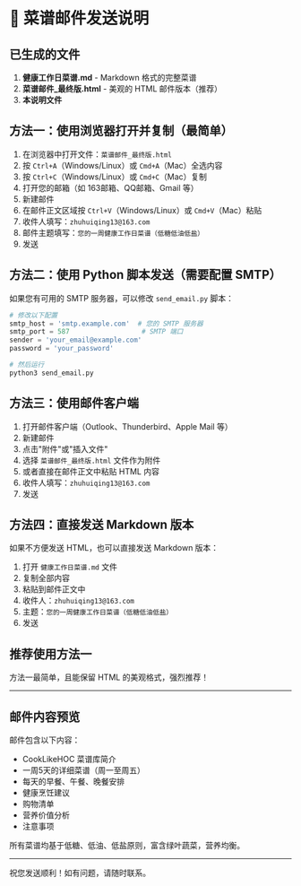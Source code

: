 # 📧 菜谱邮件发送说明

## 已生成的文件

1. **健康工作日菜谱.md** - Markdown 格式的完整菜谱
2. **菜谱邮件_最终版.html** - 美观的 HTML 邮件版本（推荐）
3. **本说明文件**

## 方法一：使用浏览器打开并复制（最简单）

1. 在浏览器中打开文件：`菜谱邮件_最终版.html`
2. 按 `Ctrl+A`（Windows/Linux）或 `Cmd+A`（Mac）全选内容
3. 按 `Ctrl+C`（Windows/Linux）或 `Cmd+C`（Mac）复制
4. 打开您的邮箱（如 163邮箱、QQ邮箱、Gmail 等）
5. 新建邮件
6. 在邮件正文区域按 `Ctrl+V`（Windows/Linux）或 `Cmd+V`（Mac）粘贴
7. 收件人填写：`zhuhuiqing13@163.com`
8. 邮件主题填写：`您的一周健康工作日菜谱（低糖低油低盐）`
9. 发送

## 方法二：使用 Python 脚本发送（需要配置 SMTP）

如果您有可用的 SMTP 服务器，可以修改 `send_email.py` 脚本：

```python
# 修改以下配置
smtp_host = 'smtp.example.com'  # 您的 SMTP 服务器
smtp_port = 587                  # SMTP 端口
sender = 'your_email@example.com'
password = 'your_password'

# 然后运行
python3 send_email.py
```

## 方法三：使用邮件客户端

1. 打开邮件客户端（Outlook、Thunderbird、Apple Mail 等）
2. 新建邮件
3. 点击"附件"或"插入文件"
4. 选择 `菜谱邮件_最终版.html` 文件作为附件
5. 或者直接在邮件正文中粘贴 HTML 内容
6. 收件人填写：`zhuhuiqing13@163.com`
7. 发送

## 方法四：直接发送 Markdown 版本

如果不方便发送 HTML，也可以直接发送 Markdown 版本：

1. 打开 `健康工作日菜谱.md` 文件
2. 复制全部内容
3. 粘贴到邮件正文中
4. 收件人：`zhuhuiqing13@163.com`
5. 主题：`您的一周健康工作日菜谱（低糖低油低盐）`
6. 发送

## 推荐使用方法一

方法一最简单，且能保留 HTML 的美观格式，强烈推荐！

---

## 邮件内容预览

邮件包含以下内容：
- CookLikeHOC 菜谱库简介
- 一周5天的详细菜谱（周一至周五）
- 每天的早餐、午餐、晚餐安排
- 健康烹饪建议
- 购物清单
- 营养价值分析
- 注意事项

所有菜谱均基于低糖、低油、低盐原则，富含绿叶蔬菜，营养均衡。

---

祝您发送顺利！如有问题，请随时联系。